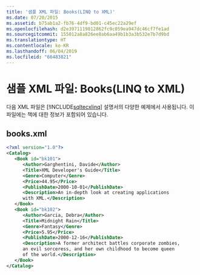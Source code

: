 ```yaml
---
title: '샘플 XML 파일: Books(LINQ to XML)'
ms.date: 07/20/2015
ms.assetid: b75ab1a2-fb76-4df9-bd01-c45ec22a29ef
ms.openlocfilehash: d2e3971119812862fc9c059ea947dc46cf7fe1ad
ms.sourcegitcommit: 155012a8a826ee8ab6aa49b1b3a3b532e7b7d9bd
ms.translationtype: HT
ms.contentlocale: ko-KR
ms.lasthandoff: 06/04/2019
ms.locfileid: "66483821"
---
```

# <a name="sample-xml-file-books-linq-to-xml"></a>샘플 XML 파일: Books(LINQ to XML)
다음 XML 파일은 [!INCLUDE[sqltecxlinq](~/includes/sqltecxlinq-md.md)] 설명서의 다양한 예제에서 사용됩니다. 이 파일에는 책에 대한 정보가 포함되어 있습니다.  
  
## <a name="booksxml"></a>books.xml  
  
```xml  
<?xml version="1.0"?>  
<Catalog>  
   <Book id="bk101">  
      <Author>Garghentini, Davide</Author>  
      <Title>XML Developer's Guide</Title>  
      <Genre>Computer</Genre>  
      <Price>44.95</Price>  
      <PublishDate>2000-10-01</PublishDate>  
      <Description>An in-depth look at creating applications   
      with XML.</Description>  
   </Book>  
   <Book id="bk102">  
      <Author>Garcia, Debra</Author>  
      <Title>Midnight Rain</Title>  
      <Genre>Fantasy</Genre>  
      <Price>5.95</Price>  
      <PublishDate>2000-12-16</PublishDate>  
      <Description>A former architect battles corporate zombies,   
      an evil sorceress, and her own childhood to become queen   
      of the world.</Description>  
   </Book>  
</Catalog>  
```  
